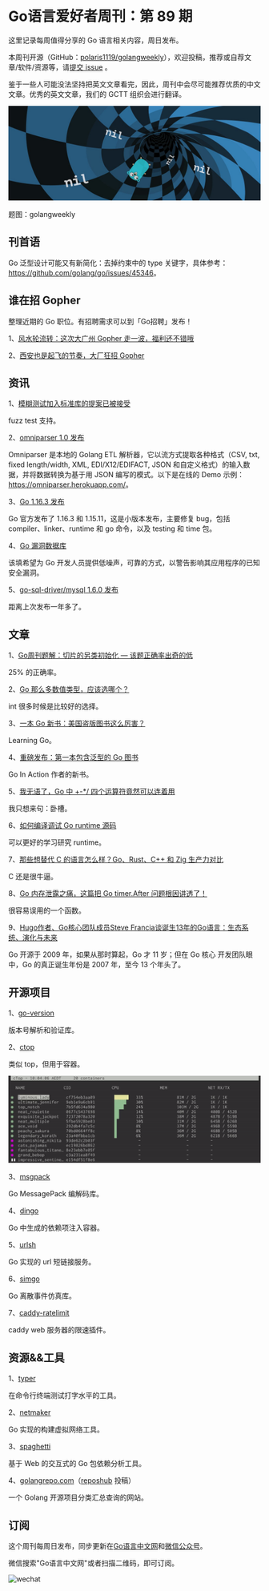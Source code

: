 # Go语言爱好者周刊：第 89 期

这里记录每周值得分享的 Go 语言相关内容，周日发布。

本周刊开源（GitHub：[polaris1119/golangweekly](https://github.com/polaris1119/golangweekly)），欢迎投稿，推荐或自荐文章/软件/资源等，请[提交 issue](https://github.com/polaris1119/golangweekly/issues) 。

鉴于一些人可能没法坚持把英文文章看完，因此，周刊中会尽可能推荐优质的中文文章。优秀的英文文章，我们的 GCTT 组织会进行翻译。

![](imgs/issue089/cover.jpg)

题图：golangweekly

## 刊首语

Go 泛型设计可能又有新简化：去掉约束中的 type 关键字，具体参考：<https://github.com/golang/go/issues/45346>。

## 谁在招 Gopher

整理近期的 Go 职位。有招聘需求可以到「Go招聘」发布！

1、[风水轮流转：这次大广州 Gopher 走一波，福利还不错哦](https://mp.weixin.qq.com/s/t6-fLG1LPthb13kY1SSh_Q)

2、[西安也是起飞的节奏，大厂狂招 Gopher](https://mp.weixin.qq.com/s/Fha7qOzLreG1aoKJ7oFyjA)

## 资讯

1、[模糊测试加入标准库的提案已被接受](https://github.com/golang/go/issues/44551#issuecomment-811607377)

fuzz test 支持。

2、[omniparser 1.0 发布](https://github.com/jf-tech/omniparser)

Omniparser 是本地的 Golang ETL 解析器，它以流方式提取各种格式（CSV, txt, fixed length/width, XML, EDI/X12/EDIFACT, JSON 和自定义格式）的输入数据，并将数据转换为基于用 JSON 编写的模式。以下是在线的 Demo 示例：<https://omniparser.herokuapp.com/>。

3、[Go 1.16.3 发布](https://mp.weixin.qq.com/s/lOfOw7y3qxqtuGmO-T937A)

Go 官方发布了 1.16.3 和 1.15.11，这是小版本发布，主要修复 bug，包括 compiler、linker、runtime 和 go 命令，以及 testing 和 time 包。

4、[Go 漏洞数据库](https://github.com/golang/proposal/blob/master/design/draft-vulndb.md)

该填希望为 Go 开发人员提供低噪声，可靠的方式，以警告影响其应用程序的已知安全漏洞。

5、[go-sql-driver/mysql 1.6.0 发布](https://github.com/go-sql-driver/mysql)

距离上次发布一年多了。

## 文章

1、[Go周刊题解：切片的另类初始化 — 该题正确率出奇的低](https://mp.weixin.qq.com/s/QZdRU7rA93PrJRfSmhACAg)

25% 的正确率。

2、[Go 那么多数值类型，应该选哪个？](https://mp.weixin.qq.com/s/zCWzCBnszJ032h5qchk8cA)

int 很多时候是比较好的选择。

3、[一本 Go 新书：美国盗版图书这么厉害？](https://mp.weixin.qq.com/s/CSgQDfW9v_-tmbGkkQDqQg)

Learning Go。

4、[重磅发布：第一本包含泛型的 Go 图书](https://mp.weixin.qq.com/s/8YZzVtdSxegT6K956sf0oA)

Go In Action 作者的新书。

5、[我无语了，Go 中 +-*/ 四个运算符竟然可以连着用](https://mp.weixin.qq.com/s/kMFfSkKbV7w0lwPOgGK-CQ)

我只想来句：卧槽。

6、[如何编译调试 Go runtime 源码](https://www.luozhiyun.com/archives/506)

可以更好的学习研究 runtime。

7、[那些想替代 C 的语言怎么样？Go、Rust、C++ 和 Zig 生产力对比](https://mp.weixin.qq.com/s/jUWLmeqwVJyI9HTw66yLiA)

C 还是很牛逼。

8、[Go 内存泄露之痛，这篇把 Go timer.After 问题根因讲透了！](https://mp.weixin.qq.com/s/KSBdPkkvonSES9Z9iggElg)

很容易误用的一个函数。

9、[Hugo作者、Go核心团队成员Steve Francia谈诞生13年的Go语言：生态系统、演化与未来](https://mp.weixin.qq.com/s/P5_wFaNgWkoNZKA7w3g_xA)

Go 开源于 2009 年，如果从那时算起，Go 才 11 岁；但在 Go 核心 开发团队眼中，Go 的真正诞生年份是 2007 年，至今 13 个年头了。

## 开源项目

1、[go-version](https://github.com/hashicorp/go-version)

版本号解析和验证库。

2、[ctop](https://github.com/bcicen/ctop)

类似 top，但用于容器。

![](imgs/issue089/ctop.gif)

3、[msgpack](https://github.com/vmihailenco/msgpack)

Go MessagePack 编解码库。

4、[dingo](https://github.com/sarulabs/dingo)

Go 中生成的依赖项注入容器。

5、[urlsh](https://github.com/adhocore/urlsh)

Go 实现的 url 短链接服务。

6、[simgo](https://github.com/fschuetz04/simgo)

Go 离散事件仿真库。

7、[caddy-ratelimit](https://github.com/mholt/caddy-ratelimit)

caddy web 服务器的限速插件。

## 资源&&工具

1、[typer](https://github.com/maaslalani/typer)

在命令行终端测试打字水平的工具。

2、[netmaker](https://github.com/gravitl/netmaker)

Go 实现的构建虚拟网络工具。

3、[spaghetti](https://github.com/adonovan/spaghetti)

基于 Web 的交互式的 Go 包依赖分析工具。

4、[golangrepo.com](https://golangrepo.com)（[reposhub](https://github.com/reposhub) 投稿）

一个 Golang 开源项目分类汇总查询的网站。

## 订阅

这个周刊每周日发布，同步更新在[Go语言中文网](https://studygolang.com/go/weekly)和[微信公众号](https://weixin.sogou.com/weixin?query=Go%E8%AF%AD%E8%A8%80%E4%B8%AD%E6%96%87%E7%BD%91)。

微信搜索"Go语言中文网"或者扫描二维码，即可订阅。

![wechat](imgs/wechat.png)
